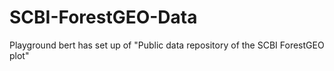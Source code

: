 # SCBI-ForestGEO-Data
Playground bert has set up of "Public data repository of the SCBI ForestGEO plot"

